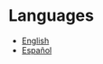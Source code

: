 # Languages

* [English](https://github.com/GlobalFishingWatch/training-hub-prototype/tree/2d369c16eecaf574265b7b4c5907145a3c4cdf31/en/README.md)
* [Español](https://github.com/GlobalFishingWatch/training-hub-prototype/tree/2d369c16eecaf574265b7b4c5907145a3c4cdf31/es/README.md)

